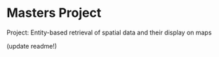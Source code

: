 # Masters Project
Project: Entity-based retrieval of spatial data and their display on maps

(update readme!)
